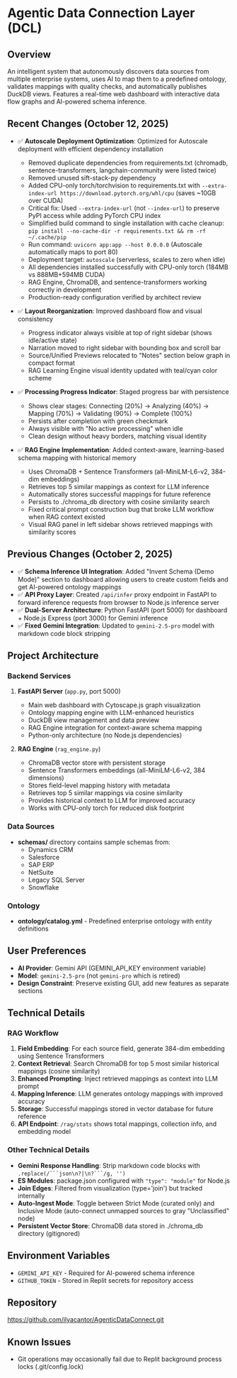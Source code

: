# Agentic Data Connection Layer (DCL)

## Overview
An intelligent system that autonomously discovers data sources from multiple enterprise systems, uses AI to map them to a predefined ontology, validates mappings with quality checks, and automatically publishes DuckDB views. Features a real-time web dashboard with interactive data flow graphs and AI-powered schema inference.

## Recent Changes (October 12, 2025)
- ✅ **Autoscale Deployment Optimization**: Optimized for Autoscale deployment with efficient dependency installation
  - Removed duplicate dependencies from requirements.txt (chromadb, sentence-transformers, langchain-community were listed twice)
  - Removed unused sift-stack-py dependency
  - Added CPU-only torch/torchvision to requirements.txt with `--extra-index-url https://download.pytorch.org/whl/cpu` (saves ~10GB over CUDA)
  - Critical fix: Used `--extra-index-url` (not `--index-url`) to preserve PyPI access while adding PyTorch CPU index
  - Simplified build command to single installation with cache cleanup: `pip install --no-cache-dir -r requirements.txt && rm -rf ~/.cache/pip`
  - Run command: `uvicorn app:app --host 0.0.0.0` (Autoscale automatically maps to port 80)
  - Deployment target: `autoscale` (serverless, scales to zero when idle)
  - All dependencies installed successfully with CPU-only torch (184MB vs 888MB+594MB CUDA)
  - RAG Engine, ChromaDB, and sentence-transformers working correctly in development
  - Production-ready configuration verified by architect review

- ✅ **Layout Reorganization**: Improved dashboard flow and visual consistency
  - Progress indicator always visible at top of right sidebar (shows idle/active state)
  - Narration moved to right sidebar with bounding box and scroll bar
  - Source/Unified Previews relocated to "Notes" section below graph in compact format
  - RAG Learning Engine visual identity updated with teal/cyan color scheme

- ✅ **Processing Progress Indicator**: Staged progress bar with persistence
  - Shows clear stages: Connecting (20%) → Analyzing (40%) → Mapping (70%) → Validating (90%) → Complete (100%)
  - Persists after completion with green checkmark
  - Always visible with "No active processing" when idle
  - Clean design without heavy borders, matching visual identity

- ✅ **RAG Engine Implementation**: Added context-aware, learning-based schema mapping with historical memory
  - Uses ChromaDB + Sentence Transformers (all-MiniLM-L6-v2, 384-dim embeddings)
  - Retrieves top 5 similar mappings as context for LLM inference
  - Automatically stores successful mappings for future reference
  - Persists to ./chroma_db directory with cosine similarity search
  - Fixed critical prompt construction bug that broke LLM workflow when RAG context existed
  - Visual RAG panel in left sidebar shows retrieved mappings with similarity scores

## Previous Changes (October 2, 2025)
- ✅ **Schema Inference UI Integration**: Added "Invent Schema (Demo Mode)" section to dashboard allowing users to create custom fields and get AI-powered ontology mappings
- ✅ **API Proxy Layer**: Created `/api/infer` proxy endpoint in FastAPI to forward inference requests from browser to Node.js inference server
- ✅ **Dual-Server Architecture**: Python FastAPI (port 5000) for dashboard + Node.js Express (port 3000) for Gemini inference
- ✅ **Fixed Gemini Integration**: Updated to `gemini-2.5-pro` model with markdown code block stripping

## Project Architecture

### Backend Services
1. **FastAPI Server** (`app.py`, port 5000)
   - Main web dashboard with Cytoscape.js graph visualization
   - Ontology mapping engine with LLM-enhanced heuristics
   - DuckDB view management and data preview
   - RAG Engine integration for context-aware schema mapping
   - Python-only architecture (no Node.js dependencies)

2. **RAG Engine** (`rag_engine.py`)
   - ChromaDB vector store with persistent storage
   - Sentence Transformers embeddings (all-MiniLM-L6-v2, 384 dimensions)
   - Stores field-level mapping history with metadata
   - Retrieves top 5 similar mappings via cosine similarity
   - Provides historical context to LLM for improved accuracy
   - Works with CPU-only torch for reduced disk footprint

### Data Sources
- **schemas/** directory contains sample schemas from:
  - Dynamics CRM
  - Salesforce
  - SAP ERP
  - NetSuite
  - Legacy SQL Server
  - Snowflake

### Ontology
- **ontology/catalog.yml** - Predefined enterprise ontology with entity definitions

## User Preferences
- **AI Provider**: Gemini API (GEMINI_API_KEY environment variable)
- **Model**: `gemini-2.5-pro` (not `gemini-pro` which is retired)
- **Design Constraint**: Preserve existing GUI, add new features as separate sections

## Technical Details

### RAG Workflow
1. **Field Embedding**: For each source field, generate 384-dim embedding using Sentence Transformers
2. **Context Retrieval**: Search ChromaDB for top 5 most similar historical mappings (cosine similarity)
3. **Enhanced Prompting**: Inject retrieved mappings as context into LLM prompt
4. **Mapping Inference**: LLM generates ontology mappings with improved accuracy
5. **Storage**: Successful mappings stored in vector database for future reference
6. **API Endpoint**: `/rag/stats` shows total mappings, collection info, and embedding model

### Other Technical Details
- **Gemini Response Handling**: Strip markdown code blocks with `.replace(/```json\n?|\n?```/g, '')`
- **ES Modules**: package.json configured with `"type": "module"` for Node.js
- **Join Edges**: Filtered from visualization (type='join') but tracked internally
- **Auto-Ingest Mode**: Toggle between Strict Mode (curated only) and Inclusive Mode (auto-connect unmapped sources to gray "Unclassified" node)
- **Persistent Vector Store**: ChromaDB data stored in ./chroma_db directory (gitignored)

## Environment Variables
- `GEMINI_API_KEY` - Required for AI-powered schema inference
- `GITHUB_TOKEN` - Stored in Replit secrets for repository access

## Repository
https://github.com/ilyacantor/AgenticDataConnect.git

## Known Issues
- Git operations may occasionally fail due to Replit background process locks (.git/config.lock)
